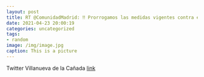```yaml
---
layout: post
title: RT @ComunidadMadrid: ‼️ Prorrogamos las medidas vigentes contra el COVID-19 hasta el 9 de mayo, coincidiendo con el fin del esta...
date: 2021-04-23 20:00:19
categories: uncategorized
tags:
- random
image: /img/image.jpg
caption: This is a picture
---
```

Twitter Villanueva de la Cañada [link](https://twitter.com/AytoVDLCanada/status/1385519576440578055)

